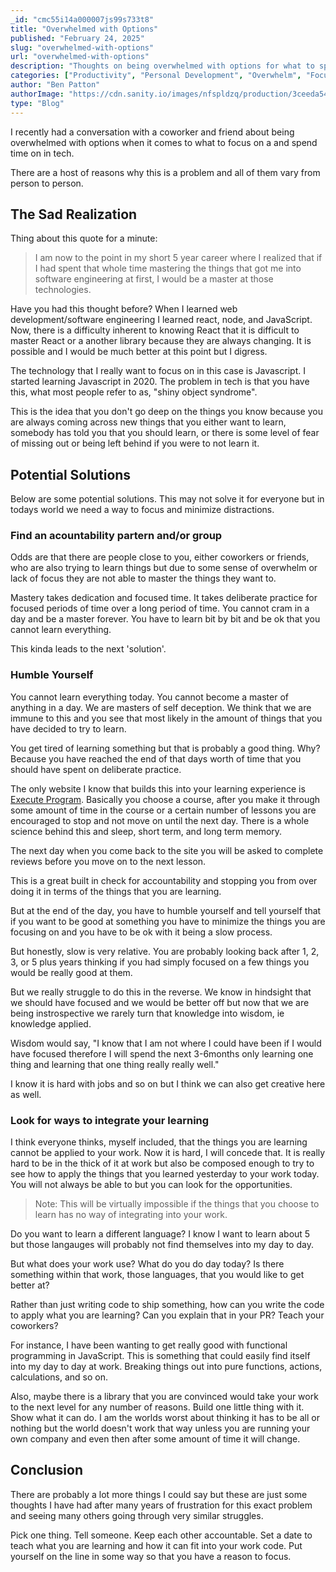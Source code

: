```yaml
---
_id: "cmc55i14a000007js99s733t8"
title: "Overwhelmed with Options"
published: "February 24, 2025"
slug: "overwhelmed-with-options"
url: "overwhelmed-with-options"
description: "Thoughts on being overwhelmed with options for what to spend time on."
categories: ["Productivity", "Personal Development", "Overwhelm", "Focus"]
author: "Ben Patton"
authorImage: "https://cdn.sanity.io/images/nfspldzq/production/3ceeda54221c7c0614ecc51f955c7be39a1da34e-512x512.jpg"
type: "Blog"
---
```


I recently had a conversation with a coworker and friend about being overwhelmed with options when it comes to what to focus on a and spend time on in tech. 

There are a host of reasons why this is a problem and all of them vary from person to person. 

## The Sad Realization  

Thing about this quote for a minute: 

> I am now to the point in my short 5 year career where I realized that if I had spent that whole time mastering the things that got me into software engineering at first, I would be a master at those technologies. 

Have you had this thought before? When I learned web development/software engineering I learned react, node, and JavaScript. Now, there is a difficulty inherent to knowing React that it is difficult to master React or a another library because they are always changing. It is possible and I would be much better at this point but I digress. 

The technology that I really want to focus on in this case is Javascript. I started learning Javascript in 2020. The problem in tech is that you have this, what most people refer to as, "shiny object syndrome". 

This is the idea that you don't go deep on the things you know because you are always coming across new things that you either want to learn, somebody has told you that you should learn, or there is some level of fear of missing out or being left behind if you were to not learn it. 

## Potential Solutions

Below are some potential solutions. This may not solve it for everyone but in todays world we need a way to focus and minimize distractions. 

### Find an acountability partern and/or group

Odds are that there are people close to you, either coworkers or friends, who are also trying to learn things but due to some sense of overwhelm or lack of focus they are not able to master the things they want to. 

Mastery takes dedication and focused time. It takes deliberate practice for focused periods of time over a long period of time. You cannot cram in a day and be a master forever. You have to learn bit by bit and be ok that you cannot learn everything. 

This kinda leads to the next 'solution'.

### Humble Yourself

You cannot learn everything today. You cannot become a master of anything in a day. We are masters of self deception. We think that we are immune to this and you see that most likely in the amount of things that you have decided to try to learn. 

You get tired of learning something but that is probably a good thing. Why? Because you have reached the end of that days worth of time that you should have spent on deliberate practice. 

The only website I know that builds this into your learning experience is [Execute Program](https://executeprogram.com/). Basically you choose a course, after you make it through some amount of time in the course or a certain number of lessons you are encouraged to stop and not move on until the next day. There is a whole science behind this and sleep, short term, and long term memory. 

The next day when you come back to the site you will be asked to complete reviews before you move on to the next lesson. 

This is a great built in check for accountability and stopping you from over doing it in terms of the things that you are learning. 

But at the end of the day, you have to humble yourself and tell yourself that if you want to be good at something you have to minimize the things you are focusing on and you have to be ok with it being a slow process. 

But honestly, slow is very relative. You are probably looking back after 1, 2, 3, or 5 plus years thinking if you had simply focused on a few things you would be really good at them. 

But we really struggle to do this in the reverse. We know in hindsight that we should have focused and we would be better off but now that we are being instrospective we rarely turn that knowledge into wisdom, ie knowledge applied. 

Wisdom would say, "I know that I am not where I could have been if I would have focused therefore I will spend the next 3-6months only learning one thing and learning that one thing really really well." 

I know it is hard with jobs and so on but I think we can also get creative here as well. 

### Look for ways to integrate your learning

I think everyone thinks, myself included, that the things you are learning cannot be applied to your work. Now it is hard, I will concede that. It is really hard to be in the thick of it at work but also be composed enough to try to see how to apply the things that you learned yesterday to your work today. You will not always be able to but you can look for the opportunities. 

> Note: This will be virtually impossible if the things that you choose to learn has no way of integrating into your work. 

Do you want to learn a different language? I know I want to learn about 5 but those langauges will probably not find themselves into my day to day. 

But what does your work use? What do you do day today? Is there something within that work, those languages, that you would like to get better at? 

Rather than just writing code to ship something, how can you write the code to apply what you are learning? Can you explain that in your PR? Teach your coworkers? 

For instance, I have been wanting to get really good with functional programming in JavaScript. This is something that could easily find itself into my day to day at work. Breaking things out into pure functions, actions, calculations, and so on. 

Also, maybe there is a library that you are convinced would take your work to the next level for any number of reasons. Build one little thing with it. Show what it can do. I am the worlds worst about thinking it has to be all or nothing but the world doesn't work that way unless you are running your own company and even then after some amount of time it will change. 

## Conclusion

There are probably a lot more things I could say but these are just some thoughts I have had after many years of frustration for this exact problem and seeing many others going through very similar struggles. 

Pick one thing. Tell someone. Keep each other accountable. Set a date to teach what you are learning and how it can fit into your work code. Put yourself on the line in some way so that you have a reason to focus. 
